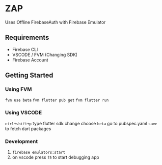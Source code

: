 # ZAP

Uses Offline FirebaseAuth with Firebase Emulator

## Requirements

- Firebase CLI
- VSCODE / FVM (Changing SDK)
- Firebase Account


## Getting Started

### Using FVM
`fvm use beta`
`fvm flutter pub get`
`fvm flutter run`

### Using VSCODE

`ctrl+shift+p` type flutter sdk change choose `beta`
go to pubspec.yaml `save`  to fetch dart packages

### Development

1. `firebase emulators:start`
2. on vscode press `f5` to start debugging app
